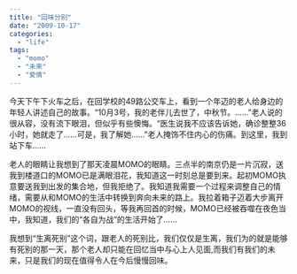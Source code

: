 ```yaml
---
title: "回味分别"
date: "2009-10-17"
categories: 
  - "life"
tags: 
  - "momo"
  - "未来"
  - "爱情"
---
```


今天下午下火车之后，在回学校的49路公交车上，看到一个年迈的老人给身边的年轻人讲述自己的故事。“10月3号，我的老伴儿去世了，中秋节。……”老人说的很从容，没有流下眼泪，但似乎有些懊悔。“医生说我不应该告诉她，确诊整整36小时，她就走了……可是，我了解她……”老人掩饰不住内心的伤痛。到这里，我到站下车……

老人的眼睛让我想到了那天凌晨MOMO的眼睛。三点半的南京仍是一片沉寂，送我到楼道口的MOMO已是满眼泪花，我知道这一时刻总是要到来。起初MOMO执意要送我到出发的集合地，但我拒绝了。我知道我需要一个过程来调整自己的情绪，需要从和MOMO的生活中转换到奔向未来的路上。我拉着箱子迈着大步离开MOMO的视线，一直没有回头，等我再回首的时候，MOMO已经被吞噬在夜色当中，我知道，我们的“各自为战”的生活开始了……

我想到“生离死别”这个词，跟老人的死别比，我们仅仅是生离，我们为的就是能够有死别的那一天，那个老人却只能在回忆当中与心上人见面,而我们有我们的未来，只是我们的现在值得令人在今后慢慢回味。
